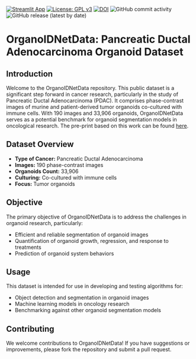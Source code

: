[![Streamlit App](https://static.streamlit.io/badges/streamlit_badge_black_white.svg)](https://segmentorganoids.streamlit.app/)
[![License: GPL v3](https://img.shields.io/badge/License-GPLv3-blue.svg)](https://www.gnu.org/licenses/gpl-3.0)
[![DOI](https://zenodo.org/badge/689260336.svg)](10.5281/zenodo.10643409)
![GitHub commit activity](https://img.shields.io/github/commit-activity/m/ajinkya-kulkarni/PyOrganoIDNet)
![GitHub release (latest by date)](https://img.shields.io/github/v/release/ajinkya-kulkarni/PyOrganoIDNet)

# OrganoIDNetData: Pancreatic Ductal Adenocarcinoma Organoid Dataset

## Introduction
Welcome to the OrganoIDNetData repository. This public dataset is a significant step forward in cancer research, particularly in the study of Pancreatic Ductal Adenocarcinoma (PDAC). It comprises phase-contrast images of murine and patient-derived tumor organoids co-cultured with immune cells. With 190 images and 33,906 organoids, OrganoIDNetData serves as a potential benchmark for organoid segmentation models in oncological research.
The pre-print based on this work can be found [here](https://www.biorxiv.org/content/10.1101/2024.02.12.580032v1.full.pdf).

## Dataset Overview
- **Type of Cancer:** Pancreatic Ductal Adenocarcinoma
- **Images:** 190 phase-contrast images
- **Organoids Count:** 33,906
- **Culturing:** Co-cultured with immune cells
- **Focus:** Tumor organoids

## Objective
The primary objective of OrganoIDNetData is to address the challenges in organoid research, particularly:
- Efficient and reliable segmentation of organoid images
- Quantification of organoid growth, regression, and response to treatments
- Prediction of organoid system behaviors

## Usage
This dataset is intended for use in developing and testing algorithms for:
- Object detection and segmentation in organoid images
- Machine learning models in oncology research
- Benchmarking against other organoid segmentation models

## Contributing
We welcome contributions to OrganoIDNetData! If you have suggestions or improvements, please fork the repository and submit a pull request.

